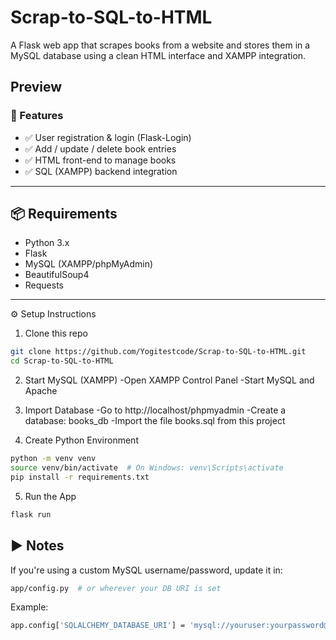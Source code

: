 # Scrap-to-SQL-to-HTML

A Flask web app that scrapes books from a website and stores them in a MySQL database using a clean HTML interface and XAMPP integration.

## Preview



### 🔧 Features
- ✅ User registration & login (Flask-Login)
- ✅ Add / update / delete book entries
- ✅ HTML front-end to manage books
- ✅ SQL (XAMPP) backend integration

---

## 📦 Requirements

- Python 3.x
- Flask
- MySQL (XAMPP/phpMyAdmin)
- BeautifulSoup4
- Requests

---

⚙️ Setup Instructions
1. Clone this repo
```bash 
git clone https://github.com/Yogitestcode/Scrap-to-SQL-to-HTML.git
cd Scrap-to-SQL-to-HTML
```
2. Start MySQL (XAMPP)
-Open XAMPP Control Panel
-Start MySQL and Apache

3. Import Database
-Go to http://localhost/phpmyadmin
-Create a database: books_db
-Import the file books.sql from this project

4. Create Python Environment
```bash
python -m venv venv
source venv/bin/activate  # On Windows: venv\Scripts\activate
pip install -r requirements.txt
```
5. Run the App
```bash
flask run
```


## ▶️ Notes
If you're using a custom MySQL username/password, update it in:
```bash
app/config.py  # or wherever your DB URI is set
```
Example:
```bash
app.config['SQLALCHEMY_DATABASE_URI'] = 'mysql://youruser:yourpassword@localhost/books_db'
```
